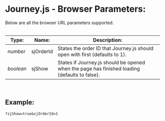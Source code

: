 # Journey.js - Browser Parameters:

Below are all the browser URL parameters supported.
<br>
<br>


| Type: | Name: | Description: |
| --- | --- | --- |
| *number* | sjOrderId | States the order ID that Journey.js should open with first (defaults to 1). |
| *boolean* | sjShow | States if Journey.js should be opened when the page has finished loading (defaults to false). |

<br/>


## Example:

```markdown
?sjShow=true&sjOrderId=1
```